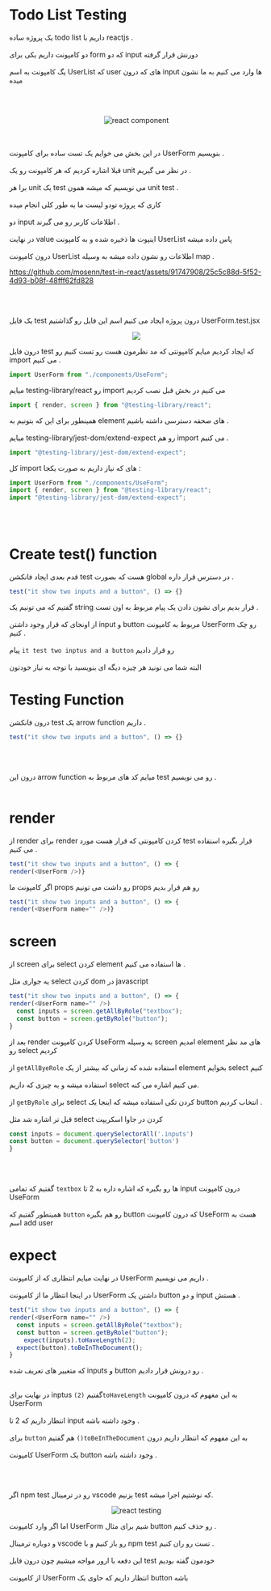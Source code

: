 # Todo List Testing 

یک پروژه ساده todo list داریم با reactjs . 
<br/> 
<br/> 
دو کامپونت داریم یکی برای form که دو input دورنش قرار گرفته 
<br/>
<br/>
یگ کامپونت به اسم UserList که user های که درون input ها وارد می کنیم به ما نشون میده

<br/> 
<br/> 

<p align="center">
 <img src='https://github.com/mosenn/test-in-react/assets/91747908/4152719c-314c-495e-b647-70b8723b110c' alt="react component" />
 <p>
<br/> 
<br/> 
در این بخش می خوایم یک تست ساده برای کامپونت UserForm بنویسیم .
<br/> 
<br/> 
  قبلا اشاره کردیم که هر کامپونت رو یک unit در نظر می گیریم .
<br/> 
<br/>
  برا هر unit یک test می نویسیم که میشه همون unit test . 
  <br/>
  <br/> 
  کاری که پروژه تودو لیست ما به طور کلی انجام میده 
   <br/>
  <br/> 
   دو input اطلاعات کاربر رو می گیرند . 
     <br/>
  <br/> 
  در نهایت value اینپوت ها  ذخیره شده و به کامپونت UserList پاس داده میشه
       <br/>
  <br/> 
  درون کامپونت UserList اطلاعات رو نشون داده میشه به وسیله map . 
  

https://github.com/mosenn/test-in-react/assets/91747908/25c5c88d-5f52-4d93-b08f-48fff62fd828


  
<br/>
  <br/>
  
  یک فایل test درون پروژه ایجاد می کنیم اسم این فایل رو گذاشتیم UserForm.test.jsx 
<p align='center'>
<img src='https://github.com/mosenn/test-in-react/assets/91747908/14e2fd37-fca4-4a45-89af-8dab4714e886'/>
</p>

درون فایل test که ایجاد کردیم میایم کامپونتی که مد نظرمون هست رو تست کنیم رو import می کنیم .
```javascript
import UserForm from "./components/UseForm";
```

میایم testing-library/react رو import می کنیم در بخش قبل نصب کردیم 

```javascript
import { render, screen } from "@testing-library/react";
```

همینطور برای این که بتونیم به element های صحفه دسترسی داشته باشیم . 
<br/>
<br/>
میایم testing-library/jest-dom/extend-expect رو هم import می کنیم . 

```javascript
import "@testing-library/jest-dom/extend-expect";
```

کل import های که نیاز داریم به صورت یکجا :
```javascript
import UserForm from "./components/UseForm";
import { render, screen } from "@testing-library/react";
import "@testing-library/jest-dom/extend-expect";
```
<br/>
<br/>

# Create test() function

قدم بعدی ایجاد فانکشن test هست که بصورت global در دسترس قرار داره .

```javascript
test("it show two inputs and a button", () => {}
```
گفتیم که می تونیم یک string قرار بدیم برای نشون دادن یک پیام مربوط به اون تست . 
<br/>
<br/>
از اونجای که قرار وجود داشتن input و button مربوط به کامپونت UserForm رو چک کنیم . 
<br/>
<br/>
پیام `it test two inptus and a button` رو قرار دادیم
<br/>
<br/>
البته شما می تونید هر چیزه دیگه ای بنویسید با توجه به نیاز خودتون

# Testing Function

درون فانکشن test یک arrow function داریم .
```javascript
test("it show two inputs and a button", () => {}
```
<br/>
<br/>

درون این arrow function میایم کد های مربوط به test رو می نویسیم . 
<br/> 
<br/> 

# render 

از render برای render کردن کامپونتی که قرار هست مورد test قرار بگیره استفاده می کنیم . 
```javascript
test("it show two inputs and a button", () => {
render(<UserForm />)}
```
اگر کامپونت ما props رو داشت می تونیم props رو هم قرار بدیم

```javascript
test("it show two inputs and a button", () => {
render(<UserForm name="" />)}
```

# screen 

از screen برای select کردن element ها استفاده می کنیم . 
<br/>
<br/>
یه جواری مثل select کردن dom در javascript 

```javascript
test("it show two inputs and a button", () => {
render(<UserForm name="" />)
  const inputs = screen.getAllByRole("textbox");
  const button = screen.getByRole("button");
}
```

بعد از render کردن کامپونت UseForm به وسیله screen امدیم element های مد نظر رو select کردیم
<br/>
<br/>
از `getAllByeRole` استفاده شده که زمانی که بیشتر از یک element بخوایم select کنیم
<br/>
<br/>
استفاده میشه و به چیزی که داریم select می کنیم اشاره می کنه.
<br/>
<br/>
از `getByRole` برای select کردن تکی استفاده میشه که اینجا یک button انتخاب کردیم .
<br/>
<br/>
قبل تر اشاره شد مثل select کردن در جاوا اسکریپت


```javascript
const inputs = document.querySelectorAll('.inputs')
const button = document.querySelector('button')
}
```
<br/>
<br/>

گفتیم که تمامی `textbox` ها رو بگیره که اشاره داره به 2 تا input درون کامپونت UseForm 
<br/>
<br/>
همینطور گفتیم که `button` رو هم بگیره button که درون کامپونت UseForm هست به اسم add user  

# expect

در نهایت میایم انتظاری که از کامپونت UserForm داریم می نویسیم .
<br/>
<br/>
در اینجا انتظار ما از کامپونت UserForm داشتن یک button و دو input هستش .

```javascript
test("it show two inputs and a button", () => {
render(<UserForm name="" />)
  const inputs = screen.getAllByRole("textbox");
  const button = screen.getByRole("button");
    expect(inputs).toHaveLength(2);
  expect(button).toBeInTheDocument();
}
```
که متغییر های تعریف شده inputs و button رو درونش قرار دادیم . 
<br/>
<br/>

در نهایت برای inptus گفتیم `(2)toHaveLength`  به این مغهوم که درون کامپونت UserForm 
<br/>
<br/>
انتظار داریم که 2 تا input وجود داشته باشه . 
<br/>
<br/>
برای `button` هم گفتیم `()toBeInTheDocument` به این مفهوم که انتظار داریم درون
<br/>
<br/>
کامپونت UserForm یک button وجود داشته باشه .

<br/>
<br/> 

اگر npm test رو در ترمینال vscode بزنیم test که نوشتیم اجرا میشه.
<p align='center'>
<img src='https://github.com/mosenn/test-in-react/assets/91747908/5f62cf65-f6f5-4c18-a270-7a59f5fdb8c9'  alt='react testing'>
</p>

اما اگر وارد کامپونت UserForm شیم برای مثال button رو حذف کنیم . 
<br/>
<br/>
و دوباره ترمینال vscode رو باز کنیم و با npm test تست رو ران کنیم . 
<br/>
<br/>
این دفعه با ارور مواجه میشیم چون درون فایل test خودمون گفته بودیم 
<br/>
<br/> 
از کامپونت UserForm انتظار داریم که حاوی یک button باشه 
